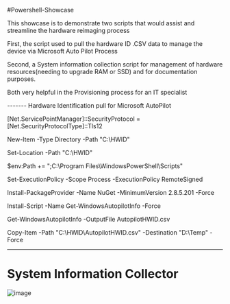 #Powershell-Showcase

This showcase is to demonstrate two scripts that would assist and streamline the hardware reimaging process

First, the script used to pull the hardware ID .CSV data to manage the device via Microsoft Auto Pilot Process

Second, a System information collection script for management of hardware resources(needing to upgrade RAM or SSD) and for documentation purposes.


Both very helpful in the Provisioning process for an IT specialist


------- Hardware Identification pull for Microsoft AutoPilot

[Net.ServicePointManager]::SecurityProtocol = [Net.SecurityProtocolType]::Tls12

New-Item -Type Directory -Path "C:\HWID"


Set-Location -Path "C:\HWID"


$env:Path += ";C:\Program Files\WindowsPowerShell\Scripts"


Set-ExecutionPolicy -Scope Process -ExecutionPolicy RemoteSigned

Install-PackageProvider -Name NuGet -MinimumVersion 2.8.5.201 -Force

Install-Script -Name Get-WindowsAutopilotInfo -Force

Get-WindowsAutopilotInfo -OutputFile AutopilotHWID.csv

Copy-Item -Path "C:\HWID\AutopilotHWID.csv" -Destination "D:\Temp" -Force


---------------------------------------------------------------------------------------------

# System Information Collector


![image](https://github.com/Applepancakes/PS-Showcase/assets/158091426/1541488d-5e89-44ab-b060-a48cf83663d3)

